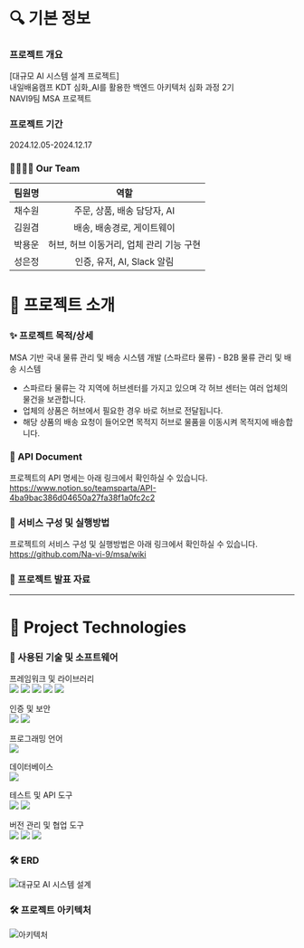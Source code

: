 # 🔍 기본 정보
### 프로젝트 개요
[대규모 AI 시스템 설계 프로젝트]<br>내일배움캠프 KDT 심화_AI를 활용한 백엔드 아키텍처 심화 과정 2기<br> NAVI9팀 MSA 프로젝트

### 프로젝트 기간
2024.12.05-2024.12.17

### 👨‍👩‍👧‍👦 Our Team
|팀원명|역할|
|:---:|:---:|
|채수원|주문, 상품, 배송 담당자, AI|
|김원겸|배송, 배송경로, 게이트웨이|
|박용운|허브, 허브 이동거리, 업체 관리 기능 구현|
|성은정|인증, 유저, AI, Slack 알림|

# 📖 프로젝트 소개

### ✨ 프로젝트 목적/상세
MSA 기반 국내 물류 관리 및 배송 시스템 개발 (스파르타 물류) - B2B 물류 관리 및 배송 시스템
- 스파르타 물류는 각 지역에 허브센터를 가지고 있으며 각 허브 센터는 여러 업체의 물건을 보관합니다.
- 업체의 상품은 허브에서 필요한 경우 바로 허브로 전달됩니다.
- 해당 상품의 배송 요청이 들어오면 목적지 허브로 물품을 이동시켜 목적지에 배송합니다.

### 📂 API Document
프로젝트의 API 명세는 아래 링크에서 확인하실 수 있습니다. <br>
https://www.notion.so/teamsparta/API-4ba9bac386d04650a27fa38f1a0fc2c2

### 📄 서비스 구성 및 실행방법
프로젝트의 서비스 구성 및 실행방법은 아래 링크에서 확인하실 수 있습니다.<br>
https://github.com/Na-vi-9/msa/wiki

### 📄 프로젝트 발표 자료


---

# 📖 Project Technologies
### 📝 사용된 기술 및 소프트웨어

프레임워크 및 라이브러리<br>
<img src="https://img.shields.io/badge/Spring-6DB33F?style=flat-square&logo=spring&logoColor=white"/> <img src="https://img.shields.io/badge/SpringBoot-6DB33F?style=flat-square&logo=springboot&logoColor=white"/> <img src="https://img.shields.io/badge/JPA-6DB33F?style=flat-square&logo=hibernate&logoColor=white"/> <img src="https://img.shields.io/badge/SpringDataJPA-6DB33F?style=flat-square&logo=spring&logoColor=white"/> <img src="https://img.shields.io/badge/SpringCloud-6DB33F?style=flat-square&logo=spring&logoColor=white"/>

인증 및 보안<br>
<img src="https://img.shields.io/badge/JSONWebToken-000000?style=flat-square&logo=JsonWebToken&logoColor=white"/> <img src="https://img.shields.io/badge/SpringSecurity-6DB33F?style=flat-square&logo=SpringSecurity&logoColor=white"/>

프로그래밍 언어<br>
<img src="https://img.shields.io/badge/java-FF81F9?style=flat-square"/>

데이터베이스<br>
<img src="https://img.shields.io/badge/PostgreSQL-4479A1?style=flat-square&logo=PostgreSQL&logoColor=white"/>

테스트 및 API 도구<br>
<img src="https://img.shields.io/badge/Postman-FF6C37?style=flat-square&logo=Postman&logoColor=white"/>
<img src="https://img.shields.io/badge/Swagger-6DB33F?style=flat-square&logo=Swagger&logoColor=white"/>

버전 관리 및 협업 도구<br>
<img src="https://img.shields.io/badge/git-F05032?style=flat-square&logo=git&logoColor=white"/> <img src="https://img.shields.io/badge/github-181717?style=flat-square&logo=github&logoColor=white"/> <img src="https://img.shields.io/badge/Notion-000000?style=flat-square&logo=Notion&logoColor=white"/>

### 🛠 ERD
![대규모 AI 시스템 설계](https://github.com/user-attachments/assets/ef4e6d7d-09e8-44b4-b17f-2159ce987214)

### 🛠 프로젝트 아키텍처
![아키텍처](https://github.com/user-attachments/assets/adbffc08-5f57-4e08-b099-2b7b1903ef42)
